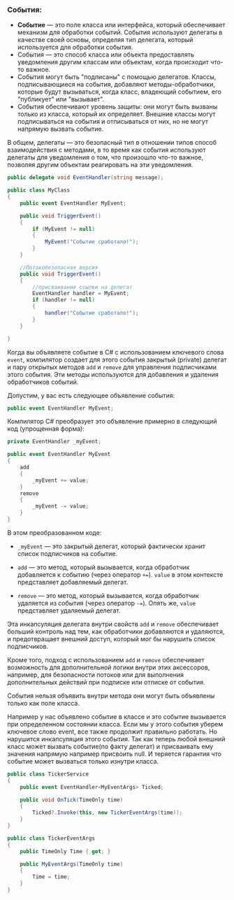 
### События:

- **Событие** — это поле класса или интерфейса, который обеспечивает механизм для обработки событий. События используют делегаты в качестве своей основы, определяя тип делегата, который используется для обработки события.
- События — это способ класса или объекта предоставлять уведомления другим классам или объектам, когда происходит что-то важное.
- События могут быть "подписаны" с помощью делегатов. Классы, подписывающиеся на события, добавляют методы-обработчики, которые будут вызываться, когда класс, владеющий событием, его "публикует" или "вызывает".
- События обеспечивают уровень защиты: они могут быть вызваны только из класса, который их определяет. Внешние классы могут подписываться на события и отписываться от них, но не могут напрямую вызвать событие.

В общем, делегаты — это безопасный тип в отношении типов способ взаимодействия с методами, в то время как события используют делегаты для уведомления о том, что произошло что-то важное, позволяя другим объектам реагировать на эти уведомления.

```csharp
public delegate void EventHandler(string message);

public class MyClass
{
    public event EventHandler MyEvent;

    public void TriggerEvent()
    {
        if (MyEvent != null)
        {
            MyEvent("Событие сработало!");
        }
    }

	//Потокобезопасная версия
	public void TriggerEvent()
	{
	    //присваивание ссылки на делегат
	    EventHandler handler = MyEvent;
	    if (handler != null)
	    {
	        handler("Событие сработало!");
	    }
	}

}
```

Когда вы объявляете событие в C# с использованием ключевого слова `event`, компилятор создает для этого события закрытый (private) делегат и пару открытых методов `add` и `remove` для управления подписчиками этого события. Эти методы используются для добавления и удаления обработчиков событий.

Допустим, у вас есть следующее объявление события:

```csharp
public event EventHandler MyEvent;
```

Компилятор C# преобразует это объявление примерно в следующий код (упрощенная форма):

```csharp
private EventHandler _myEvent;

public event EventHandler MyEvent
{
    add
    {
        _myEvent += value;
    }
    remove
    {
        _myEvent -= value;
    }
}
```

В этом преобразованном коде:

- `_myEvent` — это закрытый делегат, который фактически хранит список подписчиков на событие.
    
- `add` — это метод, который вызывается, когда обработчик добавляется к событию (через оператор `+=`). `value` в этом контексте представляет добавляемый делегат.
    
- `remove` — это метод, который вызывается, когда обработчик удаляется из события (через оператор `-=`). Опять же, `value` представляет удаляемый делегат.
    

Эта инкапсуляция делегата внутри свойств `add` и `remove` обеспечивает больший контроль над тем, как обработчики добавляются и удаляются, и предотвращает внешний доступ, который мог бы нарушить список подписчиков.

Кроме того, подход с использованием `add` и `remove` обеспечивает возможность для дополнительной логики внутри этих аксессоров, например, для безопасности потоков или для выполнения дополнительных действий при подписке или отписке от события.

События нельзя объявить внутри метода они могут быть объявлены только как поле класса.

Например у нас объявлено событие в классе и это событие вызывается при определенном состоянии класса. Если мы у этого события уберем ключевое слово event, все также продолжит правильно работать. Но нарушится инкапсуляция этого события. Так как теперь любой внешний класс может вызвать событие(по факту делегат) и присваивать ему значения напрямую например присвоить null. И теряется гарантия что событие может вызваться только изнутри класса.


```csharp
public class TickerService
{
	public event EventHandler<MyEventArgs> Ticked;

	public void OnTick(TimeOnly time)
	{
		Ticked?.Invoke(this, new TickerEventArgs(time));
	}
}

public class TickerEventArgs
{
	public TimeOnly Time { get; }

	public MyEventArgs(TimeOnly time)
	{
		Time = time;
	}
}
```